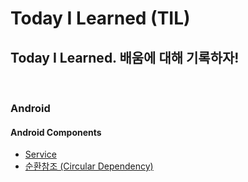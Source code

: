 # Today I Learned (TIL)
## Today I Learned. 배움에 대해 기록하자!

<br>

### Android 

#### Android Components
- [Service](./Android/Android%20Components/Service.md)
- [순환참조 (Circular Dependency)](./Android/순환%20참조%20(Circular%20Dependency).md)


